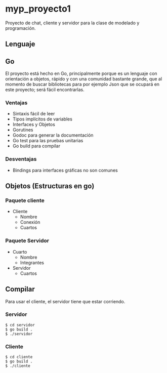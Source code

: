 # myp_proyecto1

Proyecto de chat, cliente y servidor para la clase de modelado y programación.

## Lenguaje

Go
---
El proyecto está hecho en Go, principalmente porque es un lenguaje con orientación a objetos, rápido y con
una comunidad bastante grande, que al momento de buscar bibliotecas para por ejemplo Json que se ocupará
en este proyecto; será fácil encontrarlas.

### Ventajas

- Sintaxis fácil de leer
- Tipos implícitos de variables
- Interfaces y Objetos
- Gorutines
- Godoc para generar la documentación
- Go test para las pruebas unitarias
- Go build para compilar

### Desventajas
- Bindings para interfaces gráficas no son comunes

## Objetos (Estructuras en go)

### Paquete cliente

- Cliente
  - Nombre
  - Conexión
  - Cuartos

### Paquete Servidor

- Cuarto
  - Nombre
  - Integrantes
- Servidor
  - Cuartos

## Compilar
Para usar el cliente, el servidor tiene que estar corriendo.

### Servidor
```
$ cd servidor
$ go build .
$ ./servidor
```

### Cliente

```
$ cd cliente
$ go build .
$ ./cliente
```
